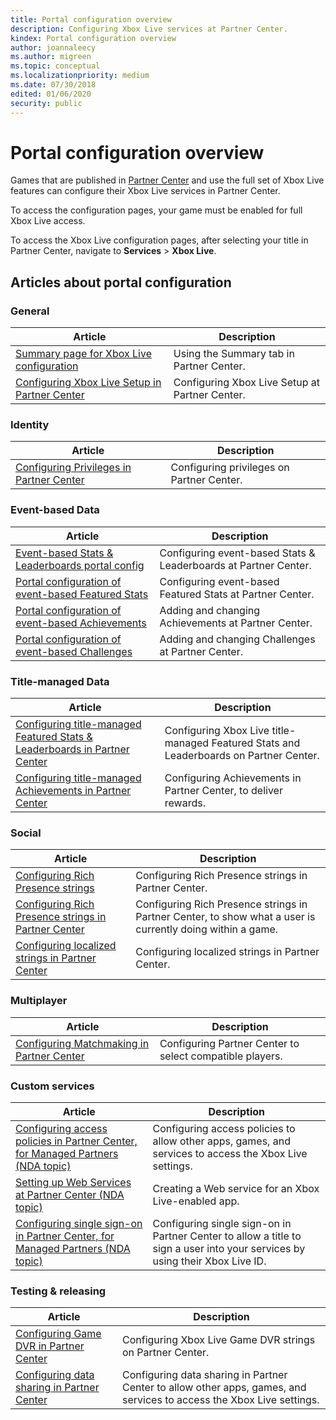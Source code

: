 ```yaml
---
title: Portal configuration overview
description: Configuring Xbox Live services at Partner Center.
kindex: Portal configuration overview
author: joannaleecy
ms.author: migreen
ms.topic: conceptual
ms.localizationpriority: medium
ms.date: 07/30/2018
edited: 01/06/2020
security: public
---
```


# Portal configuration overview

Games that are published in [Partner Center](https://partner.microsoft.com/dashboard) and use the full set of Xbox Live features can configure their Xbox Live services in Partner Center.

To access the configuration pages, your game must be enabled for full Xbox Live access.

To access the Xbox Live configuration pages, after selecting your title in Partner Center, navigate to **Services** > **Xbox Live**.


## Articles about portal configuration


### General

| Article | Description |
|---------|-------------|
| [Summary page for Xbox Live configuration](live-portal-summary-tab.md) | Using the Summary tab in Partner Center. |
| [Configuring Xbox Live Setup in Partner Center](live-config-xbl-setup.md) | Configuring Xbox Live Setup at Partner Center. |

### Identity

| Article | Description |
|---------|-------------|
| [Configuring Privileges in Partner Center](../../features/identity/privileges/config/live-privileges-config.md) | Configuring privileges on Partner Center. |


### Event-based Data

| Article | Description |
|---------|-------------|
| [Event-based Stats & Leaderboards portal config](../../features/player-data/stats-leaderboards/event-based/config/live-statslb-eb-config-nav.md) | Configuring event-based Stats & Leaderboards at Partner Center. |
| [Portal configuration of event-based Featured Stats](../../features/player-data/stats-leaderboards/featured-stats/config/live-featuredstats-eb-portal.md) | Configuring event-based Featured Stats at Partner Center. |
| [Portal configuration of event-based Achievements](../../features/player-data/achievements/event-based/config/live-achievements-eb-portal.md) | Adding and changing Achievements at Partner Center. |
| [Portal configuration of event-based Challenges](../../features/player-data/achievements/event-based/config/live-challenges-eb-portal.md) | Adding and changing Challenges at Partner Center. |




### Title-managed Data

| Article | Description |
|---------|-------------|
| [Configuring title-managed Featured Stats & Leaderboards in Partner Center](../../features/player-data/stats-leaderboards/title-managed/config/live-tm-leaderboards-portal.md) | Configuring Xbox Live title-managed Featured Stats and Leaderboards on Partner Center. |
| [Configuring title-managed Achievements in Partner Center](../../features/player-data/achievements/title-managed/config/live-achievements-tm-config.md) | Configuring Achievements in Partner Center, to deliver rewards. |


### Social

| Article | Description |
|---------|-------------|
| [Configuring Rich Presence strings](../../features/social/presence/config/live-presence-config.md) | Configuring Rich Presence strings in Partner Center. |
| [Configuring Rich Presence strings in Partner Center](../../features/social/presence/config/live-presence-config2.md) | Configuring Rich Presence strings in Partner Center, to show what a user is currently doing within a game. |
| [Configuring localized strings in Partner Center](../../features/social/localized-strings/live-localized-strings-config.md) | Configuring localized strings in Partner Center. |


### Multiplayer

| Article | Description |
|---------|-------------|
| [Configuring Matchmaking in Partner Center](../../features/multiplayer/matchmaking/config/live-matchmaking-config.md) | Configuring Partner Center to select compatible players. |


### Custom services

| Article | Description |
|---------|-------------|
| [Configuring access policies in Partner Center, for Managed Partners (NDA topic)](../../features/s2s-auth-calls/custom-service-config/access-policies/config/live-access-policies-udc.md) | Configuring access policies to allow other apps, games, and services to access the Xbox Live settings. 
| [Setting up Web Services at Partner Center (NDA topic)](../../features/s2s-auth-calls/custom-service-config/web-services/live-web-services.md) | Creating a Web service for an Xbox Live-enabled app. |
| [Configuring single sign-on in Partner Center, for Managed Partners (NDA topic)](../../features/s2s-auth-calls/custom-service-config/single-sign-on/live-single-sign-on.md) | Configuring single sign-on in Partner Center to allow a title to sign a user into your services by using their Xbox Live ID. |


### Testing & releasing

| Article | Description |
|---------|-------------|
| [Configuring Game DVR in Partner Center](live-game-dvr.md) | Configuring Xbox Live Game DVR strings on Partner Center. |
| [Configuring data sharing in Partner Center](live-data-sharing-udc.md) | Configuring data sharing in Partner Center to allow other apps, games, and services to access the Xbox Live settings. |

